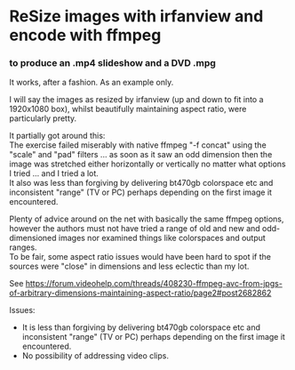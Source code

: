 # ReSize images with irfanview and encode with ffmpeg
### to produce an .mp4 slideshow and a DVD .mpg

It works, after a fashion.  As an example only.    

I will say the images as resized by irfanview (up and down to fit into a 1920x1080 box), whilst beautifully maintaining aspect ratio, were particularly pretty.

It partially got around this:   
The exercise failed miserably with native ffmpeg "-f concat" using the "scale" and "pad" filters ... 
as soon as it saw an odd dimension then the image was stretched either horizontally or vertically 
no matter what options I tried ... and I tried a lot.   
It also was less than forgiving by delivering bt470gb colorspace etc and inconsistent "range" (TV or PC) 
perhaps depending on the first image it encountered.   

Plenty of advice around on the net with basically the same ffmpeg options, however the authors must not have tried 
a range of old and new and odd-dimensioned images nor examined things like colorspaces and output ranges.   
To be fair, some aspect ratio issues would have been hard to spot if the sources were "close" in dimensions and less eclectic than my lot.   

See https://forum.videohelp.com/threads/408230-ffmpeg-avc-from-jpgs-of-arbitrary-dimensions-maintaining-aspect-ratio/page2#post2682862    

Issues:
- It is less than forgiving by delivering bt470gb colorspace etc and inconsistent "range" (TV or PC) 
perhaps depending on the first image it encountered.  
- No possibility of addressing video clips.

